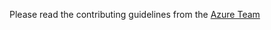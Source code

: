 Please read the contributing guidelines from the [Azure Team](https://azure.microsoft.com/en-us/blog/simple-contribution-to-azure-documentation-and-sdk/)
